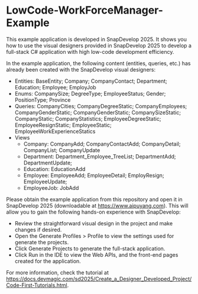  # LowCode-WorkForceManager-Example

This example application is developed in SnapDevelop 2025.  It shows you how to use the visual designers provided in SnapDevelop 2025 to develop a full-stack C# application with high low-code development efficiency. 

In the example application, the following content (entities, queries, etc.) has already been created with the SnapDevelop visual designers: 

- Entities: BaseEntity; Company; CompanyContact; Department; Education; Employee; EmployJob
- Enums: CompanySize; DegreeType; EmployeeStatus; Gender; PositionType; Province
- Queries: CompanyCities; CompanyDegreeStatic; CompanyEmployees; CompanyGenderStatic; CompanyGenderStatic; CompanySizeStatic; CompanyStatic; CompanyStatistics; EmployeeDegreeStatic; EmployeeResignStatic; EmployeeStatic; EmployeeWorkExperienceStatics
- Views
  - Company: CompanyAdd; CompanyContactAdd; CompanyDetail; CompanyList; CompanyUpdate
  - Department: Department_Employee_TreeList; DepartmentAdd; DepartmentUpdate; 
  - Education: EducationAdd
  - Employee: EmployeeAdd; EmployeeDetail; EmployResign; EmployeeUpdate;
  - EmployeeJob: JobAdd

Please obtain the example application from this repository and open it in SnapDevelop 2025 (downloadable at https://www.aipuyang.com). This will allow you to gain the following hands-on experience with SnapDevelop: 

- Review the straightforward visual design in the project and make changes if desired. 
- Open the Generate Profiles > Profile to view the settings used for generate the projects.
- Click Generate Projects to generate the full-stack application.
- Click Run in the IDE to view the Web APIs, and the front-end pages created for the application. 

For more information, check the tutorial at  https://docs.devmagic.com/sd2025/Create_a_Designer_Developed_Project/Code-First-Tutorials.html.
